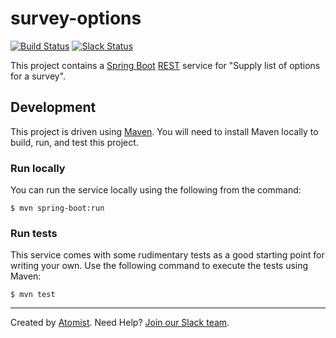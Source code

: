 # survey-options

[![Build Status](https://travis-ci.org/com.jessitron/survey-options.svg?branch=master)](https://travis-ci.org/com.jessitron/survey-options)
[![Slack Status](https://join.atomist.com/badge.svg)](https://join.atomist.com)

This project contains a [Spring Boot][boot] [REST][rest] service for "Supply list of options for a survey".

[boot]: https://projects.spring.io/spring-boot/
[rest]: https://en.wikipedia.org/wiki/Representational_state_transfer

## Development

This project is driven using [Maven][mvn].  You will need to install
Maven locally to build, run, and test this project.

[mvn]: https://maven.apache.org/

### Run locally

You can run the service locally using the following from the command:

```
$ mvn spring-boot:run
```

### Run tests

This service comes with some rudimentary tests as a good starting
point for writing your own.  Use the following command to execute the
tests using Maven:

```
$ mvn test
```

---
Created by [Atomist][atomist].
Need Help?  [Join our Slack team][slack].

[atomist]: https://www.atomist.com/
[slack]: https://join.atomist.com/
